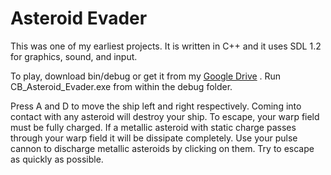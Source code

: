 # Asteroid Evader

This was one of my earliest projects. It is written in C++ and it uses SDL 1.2 for graphics, sound, and input. 

To play, download bin/debug or get it from my [Google Drive](https://drive.google.com/drive/folders/1mIoMzV6fO4QgWujGw06_x_DdPHpQD35c?usp=sharing) . Run CB_Asteroid_Evader.exe from within the debug folder.

Press A and D to move the ship left and right respectively. Coming into contact with any asteroid will destroy your ship. To escape, your warp field must be fully charged. If a metallic asteroid with static charge passes through your warp field it will be dissipate completely. Use your pulse cannon to discharge metallic asteroids by clicking on them. Try to escape as quickly as possible. 